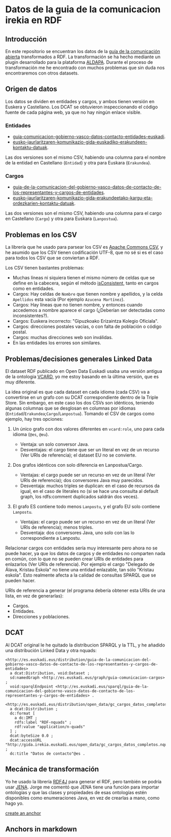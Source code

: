 Datos de la guia de la comunicacion irekia en RDF
=================================================

## Introducción

En este repositorio se encuentran los datos de la [guía de la comunicación abierta](http://gida.irekia.euskadi.eus/) transformados a RDF. La transformación se ha hecho mediante un plugin desarrollado para la plataforma [ALDAPA](https://github.com/mikel-egana-aranguren/ALDAPA/tree/feature-rml.io/plugins/src/main/java/es/eurohelp/lod/aldapa/impl/transformation/guiacomunicacion). Durante el proceso de transformación me he encontrado con muchos problemas que sin duda nos encontraremos con otros datasets.

## Origen de datos

Los datos se dividen en entidades y cargos, y ambos tienen versión en Euskera y Castellano. Los DCAT se obtuvieron inspeccionando el código fuente de cada página web, ya que no hay ningún enlace visible.

### Entidades 

* [guia-comunicacion-gobierno-vasco-datos-contacto-entidades-euskadi](http://opendata.euskadi.eus/catalogo/-/guia-comunicacion-gobierno-vasco-datos-contacto-entidades-euskadi/).
* [eusko-jaurlaritzaren-komunikazio-gida-euskadiko-erakundeen-kontaktu-datuak](http://opendata.euskadi.eus/katalogoa/-/eusko-jaurlaritzaren-komunikazio-gida-euskadiko-erakundeen-kontaktu-datuak/).

Las dos versiones son el mismo CSV, habiendo una columna para el nombre de la entidad en Castellano (`Entidad`) y otra para Euskara (`Erakundea`).

### Cargos

* [guia-de-la-comunicacion-del-gobierno-vasco-datos-de-contacto-de-los-representantes-y-cargos-de-entidades](http://opendata.euskadi.eus/catalogo/-/guia-de-la-comunicacion-del-gobierno-vasco-datos-de-contacto-de-los-representantes-y-cargos-de-entidades/).
* [eusko-jaurlaritzaren-komunikazio-gida-erakundeetako-kargu-eta-ordezkarien-kontaktu-datuak](http://opendata.euskadi.eus/katalogoa/-/eusko-jaurlaritzaren-komunikazio-gida-erakundeetako-kargu-eta-ordezkarien-kontaktu-datuak/).

Las dos versiones son el mismo CSV, habiendo una columna para el cargo en Castellano (`Cargo`) y otra para Euskara (`Lanpostua`).

## Problemas en los CSV

La librería que he usado para parsear los CSV es [Apache Commons CSV](https://commons.apache.org/proper/commons-csv/), y he asumido que los CSV tienen codificación UTF-8, que no sé si es el caso para todos los CSV que se conviertan a RDF.

Los CSV tienen bastantes problemas:

* Muchas líneas ni siquiera tienen el mismo número de celdas que se define en la cabecera, según el método [isConsistent](https://commons.apache.org/proper/commons-csv/apidocs/org/apache/commons/csv/CSVRecord.html#isConsistent--), tanto en cargos como en entidades. 
* Cargos: Hay celdas de `Nombre` que tienen nombre y apellidos, y la celda `Apellidos` esta vacía (Por ejemplo `Azucena Martínez`).
* Cargos: Hay líneas que no tienen nombre, y entonces cuando accedemos a nombre aparece el cargo (¿Deberían ser detectadas como inconsistentes?).
* Cargos: Euskera incorrecto: "Gipuzkoako Erizaintza Kolegio Oficiala".
* Cargos: direcciones postales vacías, o con falta de población o código postal.
* Cargos: muchas direcciones web son inválidas.
* En las entidades los errores son similares.

## Problemas/decisiones generales Linked Data

El dataset RDF publicado en Open Data Euskadi usaba una versión antigua de la ontologia [VCARD](https://www.w3.org/TR/vcard-rdf/), yo me estoy basando en la última versión, que es muy diferente. 

La idea original es que cada dataset en cada idioma (cada CSV) va a convertirse en un grafo con su DCAT correspondiente dentro de la Triple Store. Sin embargo, en este caso los dos CSVs son idénticos, teniendo algunas columnas que se desglosan en columnas por idiomas (`Entidad`/`Erakundea`;`Cargo`/`Lanpostua`). Tomando el CSV de cargos como ejemplo, hay tres opciones:

1. Un único grafo con dos valores diferentes en `vcard:role`, uno para cada idioma (`@es`, `@eu`). 
	* Ventaja: un solo conversor Java. 
	* Desventajas: el cargo tiene que ser un literal en vez de un recurso (Ver URIs de referencia); el dataset EU no se convierte.

2. Dos grafos idénticos con solo diferencia en Lanpostua/Cargo. 
	* Ventajas: el cargo puede ser un recurso en vez de un literal (Ver URIs de referencia); dos conversores Java muy parecidos. 
	* Desventaja: muchos triples se duplican: en el caso de recursos da igual, en el caso de literales no (si se hace una consulta al default graph, los rdfs:comment duplicados saldrán dos veces).
3. El grafo ES contiene todo menos `Lanpostu`, y el grafo EU solo contiene `Lanpostu`. 
	* Ventajas: el cargo puede ser un recurso en vez de un literal (Ver URIs de referencia); menos triples. 
	* Desventaja: dos conversores Java, uno solo con las lo correspondiente a Lanpostu.


Relacionar cargos con entidades sería muy interesante pero ahora no se puede hacer, ya que los datos de cargos y de entidades no comparten nada en común, con lo que no se pueden crear URIs de entidades para enlazarlos (Ver URIs de referencia). Por ejemplo el cargo "Delegado de Álava, Kristau Eskola" no tiene una entidad enlazable, tan sólo "Kristau eskola". Esto realmente afecta a la calidad de consultas SPARQL que se pueden hacer. 

URIs de referencia a generar (el programa debería obtener esta URIs de una lista, en vez de generarlas):
* Cargos.
* Entidades.
* Direcciones y poblaciones.

## DCAT

Al DCAT original le he quitado la distribucion SPARQL y la TTL, y he añadido una distribución Linked Data y otra nquads:

```
<http://es.euskadi.eus/distribution/guia-de-la-comunicacion-del-gobierno-vasco-datos-de-contacto-de-los-representantes-y-cargos-de-entidades>
  a dcat:Distribution, void:Dataset ;
  sd:namedGraph <http://es.euskadi.eus/graph/guia-comunicacion-cargos> ;
  void:sparqlEndpoint <http://es.euskadi.eus/sparql/guia-de-la-comunicacion-del-gobierno-vasco-datos-de-contacto-de-los-representantes-y-cargos-de-entidades> .

<http://es.euskadi.eus/distribution/open_data/gc_cargos_datos_completos.nquads>
  a dcat:Distribution ;
  dc:format [
    a dc:IMT ;
    rdfs:label "RDF-nquads" ;
    rdf:value "application/n-quads"
  ] ;
  dcat:byteSize 0.0 ;
  dcat:accessURL "http://gida.irekia.euskadi.eus/open_data/gc_cargos_datos_completos.nquads"^^xsd:anyURI ;
  dc:title "Datos de contacto"@es .
  ```

## Mecánica de transformación

Yo he usado la librería [RDF4J](http://rdf4j.org/) para generar el RDF, pero también se podría usar [JENA](http://jena.apache.org/). Jorge me comentó que JENA tiene una función para importar ontologías y que las clases y propiedades de esas ontologías estén disponibles como enumeraciones Java, en vez de crearlas a mano, como hago yo. 


[create an anchor](#anchors-in-markdown)

## Anchors in markdown


